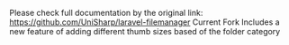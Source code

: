 Please check full documentation by the original link: https://github.com/UniSharp/laravel-filemanager
Current Fork Includes a new feature of adding different thumb sizes based of the folder category
